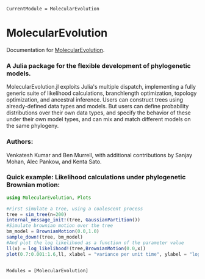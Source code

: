 ```@meta
CurrentModule = MolecularEvolution
```

# MolecularEvolution

Documentation for [MolecularEvolution](https://github.com/MurrellGroup/MolecularEvolution.jl).

### A Julia package for the flexible development of phylogenetic models.

MolecularEvolution.jl exploits Julia's multiple dispatch, implementing a fully generic suite of likelihood calculations, branchlength optimization, topology optimization, and ancestral inference. Users can construct trees using already-defined data types and models. But users can define probability distributions over their own data types, and specify the behavior of these under their own model types, and can mix and match different models on the same phylogeny.

### Authors:
Venkatesh Kumar and Ben Murrell, with additional contributions by Sanjay Mohan, Alec Pankow, and Kenta Sato.

### Quick example: Likelihood calculations under phylogenetic Brownian motion:

```julia
using MolecularEvolution, Plots

#First simulate a tree, using a coalescent process
tree = sim_tree(n=200)
internal_message_init!(tree, GaussianPartition())
#Simulate brownian motion over the tree
bm_model = BrownianMotion(0.0,1.0)
sample_down!(tree, bm_model)
#And plot the log likelihood as a function of the parameter value
ll(x) = log_likelihood!(tree,BrownianMotion(0.0,x))
plot(0.7:0.001:1.6,ll, xlabel = "variance per unit time", ylabel = "log likelihood")
```

```@index
```

```@autodocs
Modules = [MolecularEvolution]
```
